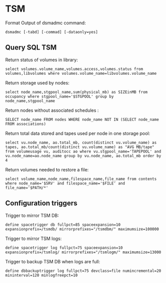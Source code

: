 TSM
===

Format Output of dsmadmc command:

    dsmadmc [-tabd] [-commad] [-dataonly=yes]

Query SQL TSM
-------------

Return status of volumes in library:

    select volumes.volume_name,volumes.access,volumes.status from volumes,libvolumes where volumes.volume_name=libvolumes.volume_name

Return storage used by nodes:

    select node_name,stgpool_name,sum(physical_mb) as SIZEinMB from occupancy where stgpool_name='$STGPOOL' group by node_name,stgpool_name

Return nodes without associated schedules :

    SELECT node_name FROM nodes WHERE node_name NOT IN (SELECT node_name FROM associations)

Return total data stored and tapes used per node in one storage pool:

    select vu.node_name, ao.total_mb, count(distinct vu.volume_name) as tapes, ao.total_mb/count(distinct vu.volume_name) as "AVG MB/tape" from volumeusage vu, auditocc ao where vu.stgpool_name='TAPEPOOL' and vu.node_name=ao.node_name group by vu.node_name, ao.total_mb order by 4

Return volumes needed to restore a file:

    select volume_name,node_name,filespace_name,file_name from contents where node_name='$SRV' and filespace_name='$FILE' and file_name='$PATH/*'

Configuration triggers
----------------------

Trigger to mirror TSM DB:

    define spacetrigger db fullpct=85 spaceexpansion=10 expansionprefix=/tsmdb/ mirrorprefixes="/tsmdbm/" maximumsize=100000

Trigger to mirror TSM logs:

    define spacetrigger log fullpct=75 spaceexpansion=10 expansionprefix=/tsmlog/ mirrorprefixes="/tsmlogm/" maximumsize=13000

Trigger to backup TSM DB when logs are full:

    define dbbackuptrigger log fullpct=75 devclass=file numincremental=20 mininterval=120 minlogfreepct=10
